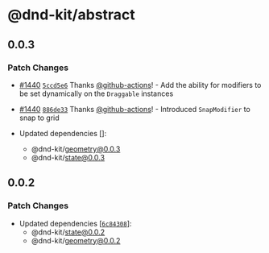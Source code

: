 # @dnd-kit/abstract

## 0.0.3

### Patch Changes

- [#1440](https://github.com/clauderic/dnd-kit/pull/1440) [`5ccd5e6`](https://github.com/clauderic/dnd-kit/commit/5ccd5e668fb8d736ec3c195116559cb5c5684e80) Thanks [@github-actions](https://github.com/apps/github-actions)! - Add the ability for modifiers to be set dynamically on the `Draggable` instances

- [#1440](https://github.com/clauderic/dnd-kit/pull/1440) [`886de33`](https://github.com/clauderic/dnd-kit/commit/886de33d0df851ebdcb3fcf2915f9623069b06d1) Thanks [@github-actions](https://github.com/apps/github-actions)! - Introduced `SnapModifier` to snap to grid

- Updated dependencies []:
  - @dnd-kit/geometry@0.0.3
  - @dnd-kit/state@0.0.3

## 0.0.2

### Patch Changes

- Updated dependencies [[`6c84308`](https://github.com/clauderic/dnd-kit/commit/6c84308b45c55ca1324a5c752b0ec117235da9e2)]:
  - @dnd-kit/state@0.0.2
  - @dnd-kit/geometry@0.0.2
